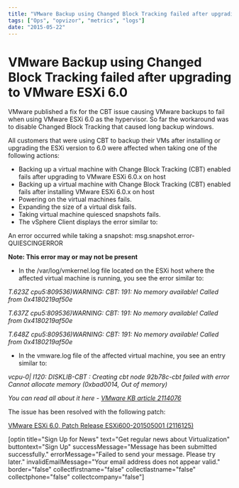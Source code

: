 ```yaml
---
title: "VMware Backup using Changed Block Tracking failed after upgrading to VMware ESXi 6.0"
tags: ["Ops", "opvizor", "metrics", "logs"]
date: "2015-05-22"
---
```


# VMware Backup using Changed Block Tracking failed after upgrading to VMware ESXi 6.0

VMware published a fix for the CBT issue causing VMware backups to fail when using VMware ESXi 6.0 as the hypervisor. So far the workaround was to disable Changed Block Tracking that caused long backup windows.

All customers that were using CBT to backup their VMs after installing or upgrading the ESXi version to 6.0 were affected when taking one of the following actions:

- Backing up a virtual machine with Change Block Tracking (CBT) enabled fails after upgrading to VMware ESXi 6.0.x on host
- Backing up a virtual machine with Change Block Tracking (CBT) enabled fails after installing VMware ESXi 6.0.x on host
- Powering on the virtual machines fails.
- Expanding the size of a virtual disk fails.
- Taking virtual machine quiesced snapshots fails.
- The vSphere Client displays the error similar to:

An error occurred while taking a snapshot: msg.snapshot.error-QUIESCINGERROR

**Note: This error may or may not be present**

- In the /var/log/vmkernel.log file located on the ESXi host where the affected virtual machine is running, you see the error similar to:

_<YYYY-MM-DD>T<TIME>.623Z cpu5:809536)WARNING: CBT: 191: No memory available! Called from 0x4180219af50e_

_<YYYY-MM-DD>T<TIME>.637Z cpu5:809536)WARNING: CBT: 191: No memory available! Called from 0x4180219af50e_

_<YYYY-MM-DD>T<TIME>.648Z cpu5:809536)WARNING: CBT: 191: No memory available! Called from 0x4180219af50e_

- In the vmware.log file of the affected virtual machine, you see an entry similar to:

_vcpu-0| I120: DISKLIB-CBT : Creating cbt node 92b78c-cbt failed with error Cannot allocate memory (0xbad0014, Out of memory)_

_You can read all about it here - [VMware KB article 2114076](http://kb.vmware.com/selfservice/microsites/search.do?language=en_US&cmd=displayKC&externalId=2114076 "VMware KB article 2114076")_

The issue has been resolved with the following patch: 

[VMware ESXi 6.0, Patch Release ESXi600-201505001 (2116125)](http://kb.vmware.com/kb/2116125 "VMware ESXi 6.0, Patch Release ESXi600-201505001 (2116125)")

\[optin title="Sign Up for News" text="Get regular news about Virtualization" buttontext="Sign Up" successMessage="Message has been submitted successfully." errorMessage="Failed to send your message. Please try later." invalidEmailMessage="Your email address does not appear valid." border="false" collectfirstname="false" collectlastname="false" collectphone="false" collectcompany="false"\]
